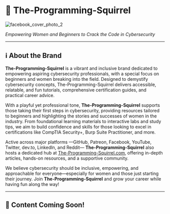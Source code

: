 # 🌰 The-Programming-Squirrel

![facebook_cover_photo_2](https://github.com/user-attachments/assets/0c316699-68f1-452a-8390-4e77a345a716)

*Empowering Women and Beginners to Crack the Code in Cybersecurity*

---

## ℹ️ About the Brand

**The-Programming-Squirrel** is a vibrant and inclusive brand dedicated to empowering aspiring cybersecurity professionals, with a special focus on beginners and women breaking into the field. Designed to demystify cybersecurity concepts, The-Programming-Squirrel delivers accessible, relatable, and fun tutorials, comprehensive certification guides, and practical career advice.

With a playful yet professional tone, **The-Programming-Squirrel** supports those taking their first steps in cybersecurity, providing resources tailored to beginners and highlighting the stories and successes of women in the industry. From foundational learning materials to interactive labs and study tips, we aim to build confidence and skills for those looking to excel in certifications like CompTIA Security+, Burp Suite Practitioner, and more.

Active across major platforms —GitHub, Patreon, Facebook, YouTube, Twitter, dev.to, LinkedIn, and Reddit— **The-Programming-Squirrel** also hosts a dedicated hub at [The-Programming-Squirrel.com](https://the-programming-squirrel.com), offering in-depth articles, hands-on resources, and a supportive community.

We believe cybersecurity should be inclusive, empowering, and approachable for everyone—especially for women and those just starting their journey. Join **The-Programming-Squirrel** and grow your career while having fun along the way!

---

## 🚧 Content Coming Soon!
